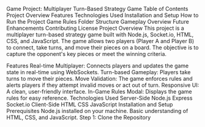 Game Project: Multiplayer Turn-Based Strategy Game
Table of Contents
Project Overview
Features
Technologies Used
Installation and Setup
How to Run the Project
Game Rules
Folder Structure
Gameplay Overview
Future Enhancements
Contributing
License
Project Overview
This project is a multiplayer turn-based strategy game built with Node.js, Socket.io, HTML, CSS, and JavaScript. The game allows two players (Player A and Player B) to connect, take turns, and move their pieces on a board. The objective is to capture the opponent's key pieces or meet the winning criteria.

Features
Real-time Multiplayer: Connects players and updates the game state in real-time using WebSockets.
Turn-based Gameplay: Players take turns to move their pieces.
Move Validation: The game enforces rules and alerts players if they attempt invalid moves or act out of turn.
Responsive UI: A clean, user-friendly interface.
In-Game Rules Modal: Displays the game rules for easy reference.
Technologies Used
Server-Side
Node.js
Express
Socket.io
Client-Side
HTML
CSS
JavaScript
Installation and Setup
Prerequisites
Node.js installed on your machine.
Basic understanding of HTML, CSS, and JavaScript.
Step 1: Clone the Repository
